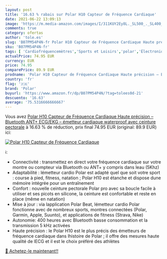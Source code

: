 ```yaml
---
layout: post
title: '16.63 % rabais sur Polar H10 Capteur de Fréquence Cardiaque'
date: 2021-06-22 13:09:13
image: 'https://m.media-amazon.com/images/I/311KUY2Ey8L._SL500_._SL400_.jpg'
comments: true
category: ofertas
author: 'tole.es'
slug: 'B07PM54P4N-fr Polar H10 Capteur de Fréquence Cardiaque Haute précision –...'
sku: 'B07PM54P4N-fr'
tags: [ 'Cardiofréquencemètres','Sports et Loisirs','polar','Électronique sportive', ]
actualPrice: 74.95 EUR
currency: EUR
price: 74.95
comparePrice: 89.9 EUR
prodname: 'Polar H10 Capteur de Fréquence Cardiaque Haute précision – Bluetooth  ANT+  ECG/EKG – émetteur cardiaque waterproof avec ceinture pectorale'
country: 'fr'
flag: '🇫🇷'
brand: 'Polar'
buyurl: 'https://www.amazon.fr/dp/B07PM54P4N/?tag=tolees0d-21'
descuento: '16.63'
average: '75.5316666666667'
---
```


Vous avez [Polar H10 Capteur de Fréquence Cardiaque Haute précision – Bluetooth  ANT+  ECG/EKG – émetteur cardiaque waterproof avec ceinture pectorale](https://www.amazon.fr/dp/B07PM54P4N/?tag=tolees0d-21)  à  16.63 % de réduction, prix final  74.95 EUR (original: 89.9 EUR) ici:

[![Polar H10 Capteur de Fréquence Cardiaque](https://m.media-amazon.com/images/I/311KUY2Ey8L._SL500_._SL400_.jpg)](https://www.amazon.fr/dp/B07PM54P4N/?tag=tolees0d-21)

ℹ️:

- Connectivité : transmettez en direct votre fréquence cardiaque sur votre montre ou compteur via Bluetooth ou ANT+ y compris dans leau (5Khz)
- Adaptabilité : lémetteur cardio Polar est adapté quel que soit votre sport : course à pied, fitness, natation ; Polar H10 est étanche et dispose dune mémoire intégrée pour un entraînement
- Confort : nouvelle ceinture pectorale Polar pro avec sa boucle facile à utiliser et ses picots en silicone, la ceinture est confortable et reste en place (même en natation)
- Mise à jour : via lapplication Polar Beat, lémetteur cardio Polar fonctionne avec de nombreux sports, montres connectées (Polar, Garmin, Apple, Suunto), et applications de fitness (Strava, Nike)
- Autonomie: ‎400 heures avec Bluetooth basse consommation et la transmission 5 kHz activées
- Haute précision : le Polar H10 est le plus précis des émetteurs de fréquence cardiaque dans lhistoire de Polar ; il offre des mesures haute qualité de lECG et il est le choix préféré des athlètes

[🛒 Achetez-le maintenant!!](https://www.amazon.fr/dp/B07PM54P4N/?tag=tolees0d-21)
